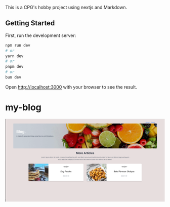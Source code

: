 This is a CPG's hobby project using nextjs and Markdown.

## Getting Started

First, run the development server:

```bash
npm run dev
# or
yarn dev
# or
pnpm dev
# or
bun dev
```

Open [http://localhost:3000](http://localhost:3000) with your browser to see the result.

# my-blog

![myBlog_image](public/myBlogHome.png)